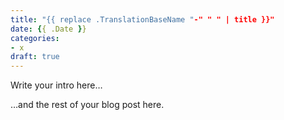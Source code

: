 ```yaml
---
title: "{{ replace .TranslationBaseName "-" " " | title }}"
date: {{ .Date }}
categories:
- x
draft: true
---
```


Write your intro here…

<!--more-->

…and the rest of your blog post here.
